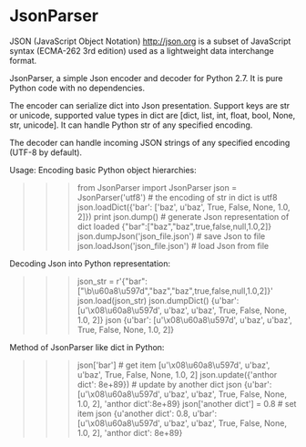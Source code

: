 JsonParser
=================

JSON (JavaScript Object Notation) <http://json.org> is a subset of JavaScript syntax (ECMA-262 3rd edition) used as a lightweight data interchange format.

JsonParser, a simple Json encoder and decoder for Python 2.7. It is pure Python code with no dependencies.

The encoder can serialize dict into Json presentation. Support keys are str or unicode, supported value types in dict are [dict, list, int, float, bool, None, str, unicode].
It can handle Python str of any specified encoding.

The decoder can handle incoming JSON strings of any specified encoding (UTF-8 by default).

Usage:
Encoding basic Python object hierarchies:
>>> from JsonParser import JsonParser
>>> json = JsonParser('utf8')           # the encoding of str in dict is utf8
>>> json.loadDict({'bar': ['baz', u'baz', True, False, None, 1.0, 2]})
>>> print json.dump()                   # generate Json representation of dict loaded
{"bar":["baz","baz",true,false,null,1.0,2]}
>>> json.dumpJson('json_file.json')     # save Json to file
>>> json.loadJson('json_file.json')     # load Json from file

Decoding Json into Python representation:
>>> json_str = r'{"bar":["\b\\u60a8\u597d","baz","baz",true,false,null,1.0,2]}'
>>> json.load(json_str)
>>> json.dumpDict()
{u'bar': [u'\x08\\u60a8\u597d', u'baz', u'baz', True, False, None, 1.0, 2]}
>>> json
{u'bar': [u'\x08\\u60a8\u597d', u'baz', u'baz', True, False, None, 1.0, 2]}

Method of JsonParser like dict in Python:
>>> json['bar']                         # get item
[u'\x08\\u60a8\u597d', u'baz', u'baz', True, False, None, 1.0, 2]
>>> json.update({'anthor dict': 8e+89}) # update by another dict
>>> json
{u'bar': [u'\x08\\u60a8\u597d', u'baz', u'baz', True, False, None, 1.0, 2], 'anthor dict':8e+89}
>>> json['another dict'] = 0.8          # set item
>>> json
{u'another dict': 0.8, u'bar': [u'\x08\\u60a8\u597d', u'baz', u'baz', True, False, None, 1.0, 2], 'anthor dict': 8e+89}